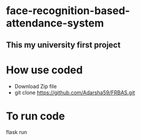 # face-recognition-based-attendance-system  
## This my university first project 

#  How use coded 
* Download Zip file 
* git clone https://github.com/Adarsha59/FRBAS.git

# To run code 

flask run
